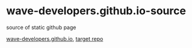 # wave-developers.github.io-source
source of static github page

[wave-developers.github.io](http://wave-developers.github.io), [target repo](https://github.com/wave-developers/wave-developers.github.io)
